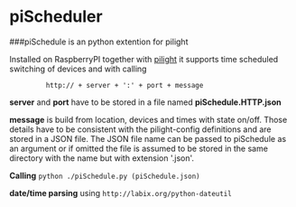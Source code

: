 piScheduler
===========

###piSchedule is an python extention for pilight

   Installed on RaspberryPI together with [pilight](http://www.pilight.org/) it supports time scheduled
   switching of devices and with calling
```
         http:// + server + ':' + port + message
```
   __server__ and __port__ have to be stored in a file named __piSchedule.HTTP.json__

   __message__ is build from location, devices and times with state on/off.
      Those details have to be consistent with the pilight-config definitions
      and are stored in a JSON file.
      The JSON file name can be passed to piSchedule as an argument or if
      omitted the file is assumed to be stored in the same directory with 
      the name but with extension '.json'. 


   __Calling__ `python ./piSchedule.py (piSchedule.json)`

   __date/time parsing__
     using `http://labix.org/python-dateutil`
